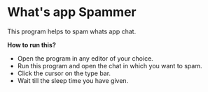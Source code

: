  # **What's app Spammer**

This program helps to spam whats app chat.

**How to run this?**

* Open the program in any editor of your choice. 
* Run this program and open the chat in which you want to spam. 
* Click the cursor on the type bar. 
* Wait till the sleep time you have given.